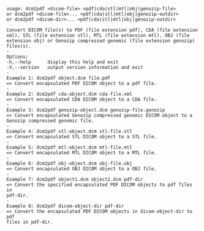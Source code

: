     usage: dcm2pdf <dicom-file> <pdf|cda|stl|mtl|obj|genozip-file>
    or dcm2pdf <dicom-file>... <pdf|cda|stl|mtl|obj|genozip-outdir>
    or dcm2pdf <dicom-dir>... <pdf|cda|stl|mtl|obj|genozip-outdir>
    
    Convert DICOM file(s) to PDF (file extension pdf), CDA (file extension
    xml), STL (file extension stl), MTL (file extension mtl), OBJ (file
    extension obj) or Genozip compressed genomic (file extension genozip)
    files(s).
    -
    Options:
    -h,--help      display this help and exit
    -V,--version   output version information and exit
    -
    Example 1: dcm2pdf object.dcm file.pdf
    => Convert encapsulated PDF DICOM object to a pdf file.
    -
    Example 2: dcm2pdf cda-object.dcm cda-file.xml
    => Convert encapsulated CDA DICOM object to a CDA file.
    -
    Example 3: dcm2pdf genozip-object.dcm genozip-file.genozip
    => Convert encapsulated Genozip compressed genomic DICOM object to a
    Genozip compressed genomic file.
    -
    Example 4: dcm2pdf stl-object.dcm stl-file.stl
    => Convert encapsulated STL DICOM object to a STL file.
    -
    Example 5: dcm2pdf mtl-object.dcm mtl-file.mtl
    => Convert encapsulated MTL DICOM object to a MTL file.
    -
    Example 6: dcm2pdf obj-object.dcm obj-file.obj
    => Convert encapsulated OBJ DICOM object to a OBJ file.
    -    
    Example 7: dcm2pdf object1.dcm object2.dcm pdf-dir
    => Convert the specified encapsulated PDF DICOM objects to pdf files in
    pdf-dir.
    -
    Example 8: dcm2pdf dicom-object-dir pdf-dir
    => Convert the encapsulated PDF DICOM objects in dicom-object-dir to pdf
    files in pdf-dir.